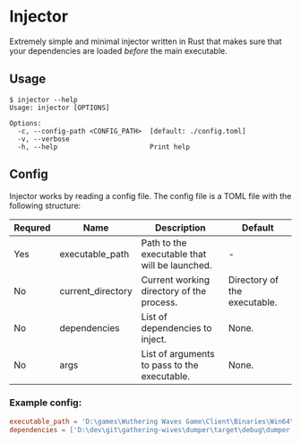 # Injector

Extremely simple and minimal injector written in Rust that makes sure that your dependencies are loaded *before* the main executable.

## Usage

```console
$ injector --help
Usage: injector [OPTIONS]

Options:
  -c, --config-path <CONFIG_PATH>  [default: ./config.toml]
  -v, --verbose
  -h, --help                       Print help
```

## Config

Injector works by reading a config file. The config file is a TOML file with the following structure:

| Requred | Name | Description | Default |
| ------- | ---- | ---- | ----------- |
| Yes     | executable_path | Path to the executable that will be launched. | - |
| No      | current_directory | Current working directory of the process. | Directory of the executable. |
| No      | dependencies | List of dependencies to inject. | None. |
| No      | args | List of arguments to pass to the executable. | None. |

### Example config:

```toml
executable_path = 'D:\games\Wuthering Waves Game\Client\Binaries\Win64\Client-Win64-Shipping.exe'
dependencies = ['D:\dev\git\gathering-wives\dumper\target\debug\dumper.dll']
```

